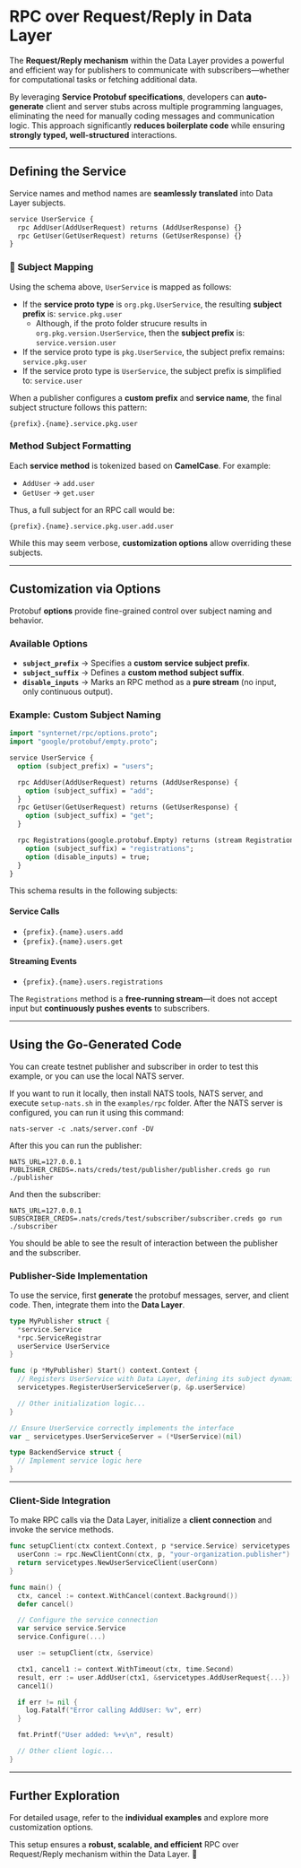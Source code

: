 # RPC over Request/Reply in Data Layer

The **Request/Reply mechanism** within the Data Layer provides a powerful and efficient way for publishers to communicate with subscribers—whether for computational tasks or fetching additional data.

By leveraging **Service Protobuf specifications**, developers can **auto-generate** client and server stubs across multiple programming languages, eliminating the need for manually coding messages and communication logic. This approach significantly **reduces boilerplate code** while ensuring **strongly typed, well-structured** interactions.

---

## Defining the Service

Service names and method names are **seamlessly translated** into Data Layer subjects.

```proto
service UserService {
  rpc AddUser(AddUserRequest) returns (AddUserResponse) {}
  rpc GetUser(GetUserRequest) returns (GetUserResponse) {}
}
```

### 🔹 Subject Mapping

Using the schema above, `UserService` is mapped as follows:

- If the **service proto type** is `org.pkg.UserService`, the resulting **subject prefix** is: `service.pkg.user`
  - Although, if the proto folder strucure results in `org.pkg.version.UserService`, then the **subject prefix** is: `service.version.user`
- If the service proto type is `pkg.UserService`, the subject prefix remains:  `service.pkg.user`
- If the service proto type is `UserService`, the subject prefix is simplified to: `service.user`

When a publisher configures a **custom prefix** and **service name**, the final subject structure follows this pattern:

```
{prefix}.{name}.service.pkg.user
```

### Method Subject Formatting

Each **service method** is tokenized based on **CamelCase**. For example:

- `AddUser` → `add.user`
- `GetUser` → `get.user`

Thus, a full subject for an RPC call would be:

```
{prefix}.{name}.service.pkg.user.add.user
```

While this may seem verbose, **customization options** allow overriding these subjects.

---

## Customization via Options

Protobuf **options** provide fine-grained control over subject naming and behavior.

### Available Options

- **`subject_prefix`** → Specifies a **custom service subject prefix**.
- **`subject_suffix`** → Defines a **custom method subject suffix**.
- **`disable_inputs`** → Marks an RPC method as a **pure stream** (no input, only continuous output).

### Example: Custom Subject Naming

```proto
import "synternet/rpc/options.proto";
import "google/protobuf/empty.proto";

service UserService {
  option (subject_prefix) = "users";

  rpc AddUser(AddUserRequest) returns (AddUserResponse) {
    option (subject_suffix) = "add";
  }
  rpc GetUser(GetUserRequest) returns (GetUserResponse) {
    option (subject_suffix) = "get";
  }

  rpc Registrations(google.protobuf.Empty) returns (stream Registrations) {
    option (subject_suffix) = "registrations";
    option (disable_inputs) = true;
  }
}
```

This schema results in the following subjects:

#### **Service Calls**

- `{prefix}.{name}.users.add`
- `{prefix}.{name}.users.get`

#### **Streaming Events**

- `{prefix}.{name}.users.registrations`

The `Registrations` method is a **free-running stream**—it does not accept input but **continuously pushes events** to subscribers.

---

## Using the Go-Generated Code

You can create testnet publisher and subscriber in order to test this example, or you can use the local NATS server.

If you want to run it locally, then install NATS tools, NATS server, and execute `setup-nats.sh` in the `examples/rpc` folder. After the NATS server is configured,
you can run it using this command:

```
nats-server -c .nats/server.conf -DV
```

After this you can run the publisher:

```
NATS_URL=127.0.0.1 PUBLISHER_CREDS=.nats/creds/test/publisher/publisher.creds go run ./publisher
```

And then the subscriber:

```
NATS_URL=127.0.0.1 SUBSCRIBER_CREDS=.nats/creds/test/subscriber/subscriber.creds go run ./subscriber
```

You should be able to see the result of interaction between the publisher and the subscriber.

### Publisher-Side Implementation

To use the service, first **generate** the protobuf messages, server, and client code. Then, integrate them into the **Data Layer**.

```go
type MyPublisher struct {
  *service.Service
  *rpc.ServiceRegistrar
  userService UserService
}

func (p *MyPublisher) Start() context.Context {
  // Registers UserService with Data Layer, defining its subject dynamically
  servicetypes.RegisterUserServiceServer(p, &p.userService)

  // Other initialization logic...
}

// Ensure UserService correctly implements the interface
var _ servicetypes.UserServiceServer = (*UserService)(nil)

type BackendService struct {
  // Implement service logic here
}
```

---

### Client-Side Integration

To make RPC calls via the Data Layer, initialize a **client connection** and invoke the service methods.

```go
func setupClient(ctx context.Context, p *service.Service) servicetypes.UserServiceClient {
  userConn := rpc.NewClientConn(ctx, p, "your-organization.publisher")
  return servicetypes.NewUserServiceClient(userConn)
}

func main() {
  ctx, cancel := context.WithCancel(context.Background())
  defer cancel()

  // Configure the service connection
  var service service.Service
  service.Configure(...)

  user := setupClient(ctx, &service)

  ctx1, cancel1 := context.WithTimeout(ctx, time.Second)
  result, err := user.AddUser(ctx1, &servicetypes.AddUserRequest{...})
  cancel1()

  if err != nil {
    log.Fatalf("Error calling AddUser: %v", err)
  }

  fmt.Printf("User added: %+v\n", result)

  // Other client logic...
}
```

---

## Further Exploration

For detailed usage, refer to the **individual examples** and explore more customization options.

This setup ensures a **robust, scalable, and efficient** RPC over Request/Reply mechanism within the Data Layer. 🚀
